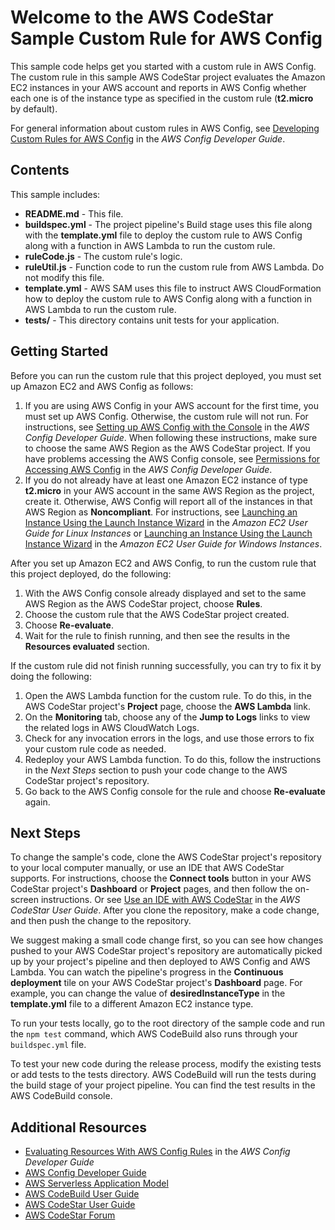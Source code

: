 Welcome to the AWS CodeStar Sample Custom Rule for AWS Config
=============================================================

This sample code helps get you started with a custom rule in AWS Config. The custom rule in this sample 
AWS CodeStar project evaluates the Amazon EC2 instances in your AWS account and reports in AWS Config whether each one is of the 
instance type as specified in the custom rule (**t2.micro** by default).

For general information about custom rules in AWS Config, see 
[Developing Custom Rules for AWS Config](https://docs.aws.amazon.com/config/latest/developerguide/evaluate-config_develop-rules.html) 
in the *AWS Config Developer Guide*.

Contents
--------

This sample includes:
  
* **README.md** - This file.
* **buildspec.yml** - The project pipeline's Build stage uses this file along with the **template.yml** file to deploy the custom rule to AWS Config along with a function 
  in AWS Lambda to run the custom rule.
* **ruleCode.js** - The custom rule's logic.
* **ruleUtil.js** - Function code to run the custom rule from AWS Lambda. Do not modify this file.
* **template.yml** - AWS SAM uses this file to instruct AWS CloudFormation how to deploy the custom rule to AWS Config 
  along with a function in AWS Lambda to run the custom rule.
* **tests/** - This directory contains unit tests for your application.

Getting Started
---------------

Before you can run the custom rule that this project deployed, you must set up Amazon EC2 and AWS Config as follows:

1. If you are using AWS Config in your AWS account for the first time, you must set up AWS Config. Otherwise, the custom rule will not 
   run. For instructions, see 
   [Setting up AWS Config with the Console](https://docs.aws.amazon.com/config/latest/developerguide/gs-console.html) in the *AWS Config Developer Guide*. 
   When following these instructions, make sure to choose the same AWS Region as the AWS CodeStar project. If you have problems accessing the AWS Config 
   console, see [Permissions for Accessing AWS Config](https://docs.aws.amazon.com/config/latest/developerguide/recommended-iam-permissions-using-aws-config-console-cli.html) 
   in the *AWS Config Developer Guide*.
2. If you do not already have at least one Amazon EC2 instance of type **t2.micro** in your AWS account in the same AWS Region 
   as the project, create it. Otherwise, AWS Config will report all of the instances in that AWS Region as **Noncompliant**. 
   For instructions, see [Launching an Instance Using the Launch Instance Wizard](https://docs.aws.amazon.com/AWSEC2/latest/UserGuide/launching-instance.html) 
   in the *Amazon EC2 User Guide for Linux Instances* or 
   [Launching an Instance Using the Launch Instance Wizard](https://docs.aws.amazon.com/AWSEC2/latest/WindowsGuide/launching-instance.html) 
   in the *Amazon EC2 User Guide for Windows Instances*. 

After you set up Amazon EC2 and AWS Config, to run the custom rule that this project deployed, do the following:

1. With the AWS Config console already displayed and set to the same AWS Region as the AWS CodeStar project, choose **Rules**.
2. Choose the custom rule that the AWS CodeStar project created.
3. Choose **Re-evaluate**.
4. Wait for the rule to finish running, and then see the results in the **Resources evaluated** section.

If the custom rule did not finish running successfully, you can try to fix it by doing the following:

1. Open the AWS Lambda function for the custom rule. To do this, in the AWS CodeStar project's **Project** page, choose the **AWS Lambda** link. 
2. On the **Monitoring** tab, choose any of the **Jump to Logs** links to view the related logs in AWS CloudWatch Logs.
3. Check for any invocation errors in the logs, and use those errors to fix your custom rule code as needed.
4. Redeploy your AWS Lambda function. To do this, follow the instructions in the *Next Steps* section to push your code change to the AWS CodeStar project's repository.
5. Go back to the AWS Config console for the rule and choose **Re-evaluate** again.

Next Steps
----------

To change the sample's code, clone the AWS CodeStar project's repository to your local computer manually, or use an IDE that AWS CodeStar supports. For instructions, choose 
the **Connect tools** button in your AWS CodeStar project's **Dashboard** or **Project** pages, and then follow the on-screen instructions. Or see 
[Use an IDE with AWS CodeStar](https://docs.aws.amazon.com/codestar/latest/userguide/setting-up-ide.html) in the 
*AWS CodeStar User Guide*. After you clone the repository, make a code change, and then push the change to the repository.

We suggest making a small code change first, so you can see how changes pushed to your AWS CodeStar project's repository 
are automatically picked up by your project's pipeline and then deployed to AWS Config and AWS Lambda. 
You can watch the pipeline's progress in the **Continuous deployment** tile on your AWS CodeStar project's **Dashboard** page. 
For example, you can change the value of **desiredInstanceType** in the **template.yml** file to a different Amazon EC2 instance type. 

To run your tests locally, go to the root directory of the sample code and run the `npm test` command, which
AWS CodeBuild also runs through your `buildspec.yml` file.
 
To test your new code during the release process, modify the existing tests or add tests to the tests directory. AWS CodeBuild will run the tests during the 
build stage of your project pipeline. You can find the test results in the AWS CodeBuild console.

Additional Resources
--------------------

* [Evaluating Resources With AWS Config Rules](https://docs.aws.amazon.com/config/latest/developerguide/evaluate-config.html) in the *AWS Config Developer Guide*
* [AWS Config Developer Guide](https://docs.aws.amazon.com/config/latest/developerguide/WhatIsConfig.html)
* [AWS Serverless Application Model](https://github.com/awslabs/serverless-application-model/blob/master/HOWTO.md)
* [AWS CodeBuild User Guide](https://docs.aws.amazon.com/codebuild/latest/userguide/concepts.html)
* [AWS CodeStar User Guide](https://docs.aws.amazon.com/codestar/latest/userguide/welcome.html)
* [AWS CodeStar Forum](https://forums.aws.amazon.com/forum.jspa?forumID=248)